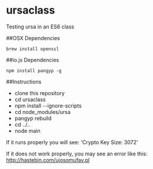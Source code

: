 # ursaclass
Testing ursa in an ES6 class

##OSX Dependencies
```
brew install openssl
```

##io.js Dependencies
```
npm install pangyp -g
```

##Instructions
- clone this repository
- cd ursaclass
- npm install --ignore-scripts
- cd node_modules/ursa
- pangyp rebuild
- cd ../..
- node main

If it runs properly you will see: 'Crypto Key Size:  3072'

If it does not work properly, you may see an error like this: http://hastebin.com/ujosomufav.pl
